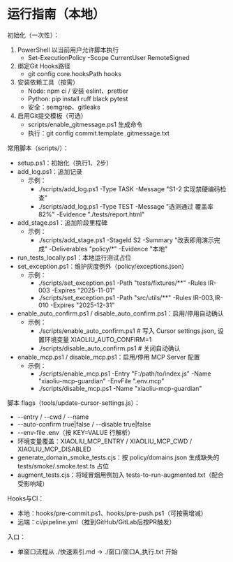 # 运行指南（本地）

初始化（一次性）：
1) PowerShell 以当前用户允许脚本执行
   - Set-ExecutionPolicy -Scope CurrentUser RemoteSigned
2) 绑定Git Hooks路径
   - git config core.hooksPath hooks
3) 安装依赖工具（按需）
   - Node: npm ci / 安装 eslint、prettier
   - Python: pip install ruff black pytest
   - 安全：semgrep、gitleaks
4) 启用Git提交模板（可选）
   - scripts/enable_gitmessage.ps1 生成命令
   - 执行：git config commit.template .gitmessage.txt

常用脚本（scripts/）：
- setup.ps1：初始化（执行1、2步）
- add_log.ps1：追加记录
  - 示例：
    - ./scripts/add_log.ps1 -Type TASK -Message "S1-2 实现禁硬编码检查"
    - ./scripts/add_log.ps1 -Type TEST -Message "选测通过 覆盖率82%" -Evidence "./tests/report.html"
- add_stage.ps1：追加阶段里程碑
  - 示例：
    - ./scripts/add_stage.ps1 -StageId S2 -Summary "改表即用演示完成" -Deliverables "policy/*" -Evidence "本地"
- run_tests_locally.ps1：本地运行测试占位
- set_exception.ps1：维护灰度例外（policy/exceptions.json）
  - 示例：
    - ./scripts/set_exception.ps1 -Path "tests/fixtures/**" -Rules IR-003 -Expires "2025-11-01"
    - ./scripts/set_exception.ps1 -Path "src/utils/**" -Rules IR-003,IR-010 -Expires "2025-12-31"
 - enable_auto_confirm.ps1 / disable_auto_confirm.ps1：启用/停用自动确认
   - 示例：
     - ./scripts/enable_auto_confirm.ps1  # 写入 Cursor settings.json, 设置环境变量 XIAOLIU_AUTO_CONFIRM=1
     - ./scripts/disable_auto_confirm.ps1 # 关闭自动确认
 - enable_mcp.ps1 / disable_mcp.ps1：启用/停用 MCP Server 配置
   - 示例：
     - ./scripts/enable_mcp.ps1 -Entry "F:/path/to/index.js" -Name "xiaoliu-mcp-guardian" -EnvFile ".env.mcp"
     - ./scripts/disable_mcp.ps1 -Name "xiaoliu-mcp-guardian"

脚本 flags（tools/update-cursor-settings.js）：
- --entry / --cwd / --name
- --auto-confirm true|false / --disable true|false
- --env-file .env（按 KEY=VALUE 行解析）
- 环境变量覆盖：XIAOLIU_MCP_ENTRY / XIAOLIU_MCP_CWD / XIAOLIU_MCP_DISABLED
 - generate_domain_smoke_tests.cjs：按 policy/domains.json 生成缺失的 tests/smoke/<domain>.smoke.test.ts 占位
 - augment_tests.cjs：将域冒烟用例加入 tests-to-run-augmented.txt（配合受影响域）

Hooks与CI：
- 本地：hooks/pre-commit.ps1、hooks/pre-push.ps1（可按需增减）
- 远端：ci/pipeline.yml（推到GitHub/GitLab后按PR触发）

入口：
- 单窗口流程从 ./快速索引.md → ./窗口/窗口A_执行.txt 开始
